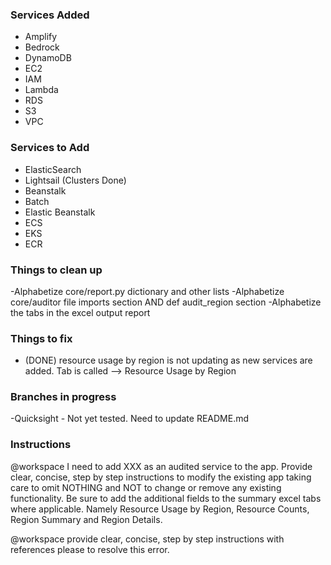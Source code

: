 ###  Services Added   ###

- Amplify
- Bedrock
- DynamoDB
- EC2
- IAM
- Lambda
- RDS
- S3
- VPC

###  Services to Add   ###

- ElasticSearch
- Lightsail (Clusters Done)
- Beanstalk
- Batch
- Elastic Beanstalk
- ECS
- EKS
- ECR 


###  Things to clean up   ###

-Alphabetize core/report.py dictionary and other lists
-Alphabetize core/auditor file imports section AND def audit_region section
-Alphabetize the tabs in the excel output report


###   Things to fix   ####

- (DONE) resource usage by region is not updating as new services are added. Tab is called --> Resource Usage by Region


###   Branches in progress   ###

-Quicksight - Not yet tested.  Need to update README.md


###   Instructions   ###

@workspace I need to add XXX as an audited service to the app. Provide clear, concise, step by step instructions to modify the existing app taking care to omit NOTHING and NOT to change or remove any existing functionality. Be sure to add the additional fields to the summary excel tabs where applicable. Namely Resource Usage by Region, Resource Counts, Region Summary and Region Details.



@workspace provide clear, concise, step by step instructions with references please to resolve this error.